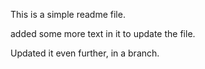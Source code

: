 This is a simple readme file.

added some more text in it to update the file.

Updated it even further, in a branch.
